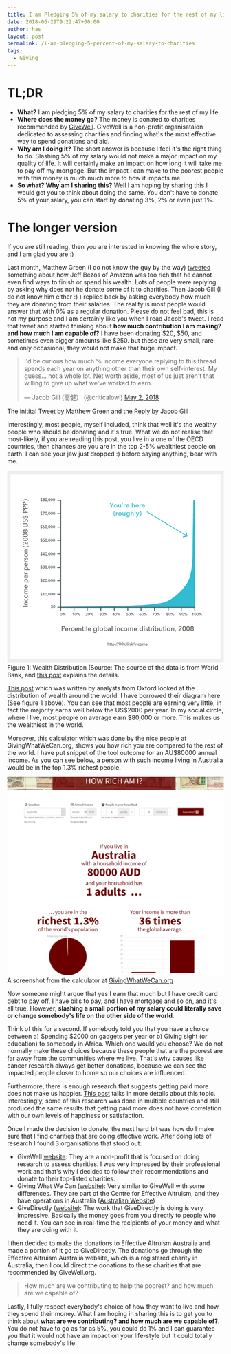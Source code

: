 ```yaml
---
title: I am Pledging 5% of my salary to charities for the rest of my life
date: 2018-06-29T9:22:47+00:00
author: has
layout: post
permalink: /i-am-pledging-5-percent-of-my-salary-to-charities
tags:
  - Giving
---
```


# TL;DR
- **What?** I am pledging 5% of my salary to charities for the rest of my life. 
- **Where does the money go?** The money is donated to charities recommended by [GiveWell](https://www.givewell.org/). GiveWell is a non-profit organisataion dedicated to assessing charities and finding what's the most effective way to spend donations and aid. 
- **Why am I doing it?** The short answer is because I feel it's the right thing to do. Slashing 5% of my salary would not make a major impact on my quality of life. It will certainly make an impact on how long it will take me to pay off my mortgage. But the impact I can make to the poorest people with this money is much much more to how it impacts me. 
- **So what? Why am I sharing this?** Well I am hoping by sharing this I would get you to think about doing the same. You don't have to donate 5% of your salary, you can start by donating 3%, 2% or even just 1%. 
 
# The longer version
If you are still reading, then you are interested in knowing the whole story, and I am glad you are :)

Last month, Matthew Green (I do not know the guy by the way) [tweeted](https://twitter.com/matthew_d_green/status/991344303594237952) something about how Jeff Bezos of Amazon was too rich that he cannot even find ways to finish or spend his wealth. Lots of people were replying by asking why does not he donate some of it to charities. Then Jacob Gill (I do not know him either :) ) replied back by asking everybody how much they are donating from their salaries. The reality is most people would answer that with 0% as a regular donation. 
Please do not feel bad, this is not my purpose and I am certainly like you when I read Jacob's tweet. I read that tweet and started thinking about __how much contribution I am making? and how much I am capable of?__ I have been donating $20, $50, and sometimes even bigger amounts like $250. but these are very small, rare and only occasional, they would not make that huge impact. 

<blockquote class="twitter-tweet" data-lang="en"><p lang="en" dir="ltr">I&#39;d be curious how much % income everyone replying to this thread spends each year on anything other than their own self-interest. My guess... not a whole lot. Net worth aside, most of us just aren&#39;t that willing to give up what we&#39;ve worked to earn...</p>&mdash; Jacob Gill (高健） (@criticalowl) <a href="https://twitter.com/criticalowl/status/991537125588844544?ref_src=twsrc%5Etfw">May 2, 2018</a></blockquote>
<script async src="https://platform.twitter.com/widgets.js" charset="utf-8"></script>
<span>The initital Tweet by Matthew Green and the Reply by Jacob Gill</span>

Interestingly, most people, myself included, think that well it's the wealthy people who should be donating and it's true. What we do not realise that most-likely, if you are reading this post, you live in a one of the OECD countries, then chances are you are in the top 2-5% wealthiest people on earth. I can see your jaw just dropped :) before saying anything, bear with me. 

<img src="wp-content/uploads/2018/06/wealth-distro.PNG" alt="Wealth Distribution" /><br />
<span>Figure 1: Wealth Distribution (Source: The source of the data is from World Bank, and [this post](https://80000hours.org/2017/04/how-accurately-does-anyone-know-the-global-distribution-of-income/) explains the details.</span>

[This post](https://80000hours.org/2017/04/how-accurately-does-anyone-know-the-global-distribution-of-income/) which was written by analysts from Oxford looked at the distribution of wealth around the world. I have borrowed their diagram here (See figure 1 above). You can see that most people are earning very little, in fact the majority earns well below the US$2000 per year. In my social circle, where I live, most people on average earn $80,000 or more. This makes us the wealthiest in the world.

Moreover, [this calculator](https://www.givingwhatwecan.org/get-involved/how-rich-am-i) which was done by the nice people at GivingWhatWeCan.org, shows you how rich you are compared to the rest of the world. I have put snippet of the tool outcome for an AU$80000 annual income. As you can see below, a person with such income living in Australia would be in the top 1.3% richest people. 

<img src="wp-content/uploads/2018/06/how-rich-am-i.png" alt="How Rich Am I" ><br />
<span>A screenshot from the calculator at [GivingWhatWeCan.org](https://www.givingwhatwecan.org/get-involved/how-rich-am-i/?country=AUS&income=85000&adults=1&children=0)</span>

Now someone might argue that yes I earn that much but I have credit card debt to pay off, I have bills to pay, and I have mortgage and so on, and it's all true. However, __slashing a small portion of my salary could literally save or change somebody's life on the other side of the world__. 

Think of this for a second. If somebody told you that you have a choice between a) Spending $2000 on gadgets per year or b) Giving sight (or education) to somebody in Africa. Which one would you choose? We do not normally make these choices because these people that are the poorest are far away from the communities where we live. That's why causes like cancer research always get better donations, because we can see the impacted people closer to home so our choices are influenced. 

Furthermore, there is enough research that suggests getting paid more does not make us happier. [This post](https://80000hours.org/articles/money-and-happiness/) talks in more details about this topic. Interestingly, some of this research was done in multiple countries and still produced the same results that getting paid more does not have correlation with our own levels of happiness or satisfaction.  

Once I made the decision to donate, the next hard bit was how do I make sure that I find charities that are doing effective work. After doing lots of research I found 3 organisations that stood out: 
* GiveWell [website](https://www.givewell.org/): They are a non-profit that is focused on doing research to assess charities. I was very impressed by their professional work and that's why I decided to follow their recommendations and donate to their top-listed charities. 
* Giving What We Can ([website](https://www.givingwhatwecan.org)): Very similar to GiveWell with some differences. They are part of the Centre for Effective Altruism, and they have operations in Australia ([Australian Website](https://effectivealtruism.org.au)) 
* GiveDirectly ([website](https://givedirectly.org/)): The work that GiveDirectly is doing is very impressive. Basically the money goes from you directly to people who need it. You can see in real-time the recipients of your money and what they are doing with it. 

I then decided to make the donations to Effective Altruism Australia and made a portion of it go to GiveDirectly. The donations go through the Effective Altruism Australia website, which is a registered charity in Australia, then I could direct the donations to these charities that are recommended by GiveWell.org.  

<blockquote><p>How much are we contributing to help the poorest? and how much are we capable of?</p></blockquote>

Lastly, I fully respect everybody's choice of how they want to live and how they spend their money. What I am hoping in sharing this is to get you to think about **what are we contributing? and how much are we capable of?**. You do not have to go as far as 5%, you could do 1% and I can guarantee you that it would not have an impact on your life-style but it could totally change somebody's life.  

